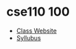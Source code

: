 # cse110 100
* [Class Website](https://edstem.org/us/courses/20900/lessons/)
* [Syllubus](https://edstem.org/us/courses/20900/lessons/31729/slides/182679)

